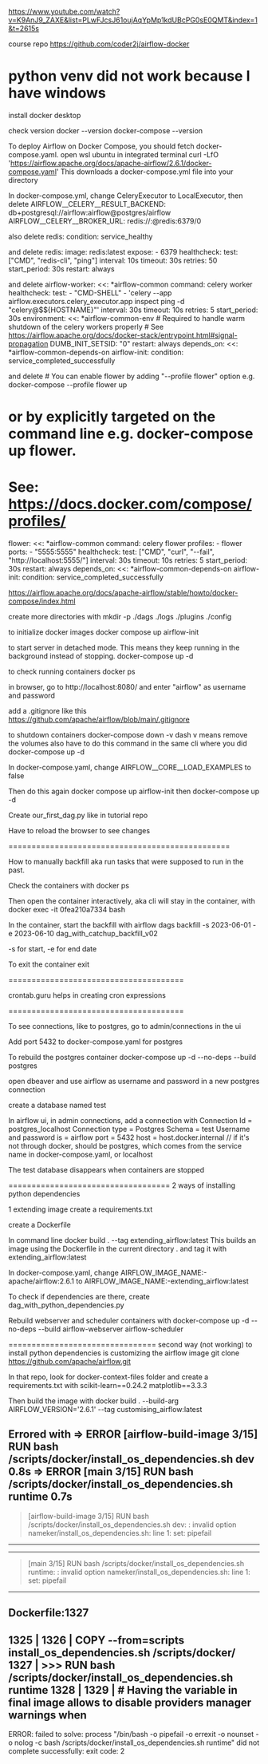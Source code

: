 https://www.youtube.com/watch?v=K9AnJ9_ZAXE&list=PLwFJcsJ61oujAqYpMp1kdUBcPG0sE0QMT&index=1&t=2615s

course repo
https://github.com/coder2j/airflow-docker

python venv did not work because I have windows
====================================================
install docker desktop

check version
  docker --version
  docker-compose --version

To deploy Airflow on Docker Compose, you should fetch docker-compose.yaml. open wsl ubuntu in integrated terminal
  curl -LfO 'https://airflow.apache.org/docs/apache-airflow/2.6.1/docker-compose.yaml'
This downloads a docker-compose.yml file into your directory

In docker-compose.yml, change CeleryExecutor to LocalExecutor, 
then delete
      AIRFLOW__CELERY__RESULT_BACKEND: db+postgresql://airflow:airflow@postgres/airflow
    AIRFLOW__CELERY__BROKER_URL: redis://:@redis:6379/0

also delete 
      redis:
      condition: service_healthy

and delete
    redis:
    image: redis:latest
    expose:
      - 6379
    healthcheck:
      test: ["CMD", "redis-cli", "ping"]
      interval: 10s
      timeout: 30s
      retries: 50
      start_period: 30s
    restart: always

and delete
    airflow-worker:
    <<: *airflow-common
    command: celery worker
    healthcheck:
      test:
        - "CMD-SHELL"
        - 'celery --app airflow.executors.celery_executor.app inspect ping -d "celery@$${HOSTNAME}"'
      interval: 30s
      timeout: 10s
      retries: 5
      start_period: 30s
    environment:
      <<: *airflow-common-env
      # Required to handle warm shutdown of the celery workers properly
      # See https://airflow.apache.org/docs/docker-stack/entrypoint.html#signal-propagation
      DUMB_INIT_SETSID: "0"
    restart: always
    depends_on:
      <<: *airflow-common-depends-on
      airflow-init:
        condition: service_completed_successfully

and delete
    # You can enable flower by adding "--profile flower" option e.g. docker-compose --profile flower up
  # or by explicitly targeted on the command line e.g. docker-compose up flower.
  # See: https://docs.docker.com/compose/profiles/
  flower:
    <<: *airflow-common
    command: celery flower
    profiles:
      - flower
    ports:
      - "5555:5555"
    healthcheck:
      test: ["CMD", "curl", "--fail", "http://localhost:5555/"]
      interval: 30s
      timeout: 10s
      retries: 5
      start_period: 30s
    restart: always
    depends_on:
      <<: *airflow-common-depends-on
      airflow-init:
        condition: service_completed_successfully

https://airflow.apache.org/docs/apache-airflow/stable/howto/docker-compose/index.html

create more directories with
  mkdir -p ./dags ./logs ./plugins ./config

to initialize docker images
  docker compose up airflow-init

to start server in detached mode. This means they keep running in the background instead of stopping.
  docker-compose up -d

to check running containers
  docker ps

in browser, go to http://localhost:8080/ and enter "airflow" as username and password

add a .gitignore like this
  https://github.com/apache/airflow/blob/main/.gitignore

to shutdown containers
  docker-compose down -v
dash v means remove the volumes also
have to do this command in the same cli where you did docker-compose up -d

In docker-compose.yaml, change AIRFLOW__CORE__LOAD_EXAMPLES to false

Then do this again
  docker compose up airflow-init
then
  docker-compose up -d

Create our_first_dag.py like in tutorial repo

Have to reload the browser to see changes

================================================

How to manually backfill aka run tasks that were supposed to run in the past.

Check the containers with
  docker ps

Then open the container interactively, aka cli will stay in the container, with
  docker exec -it 0fea210a7334 bash

In the container, start the backfill with
  airflow dags backfill -s 2023-06-01 -e 2023-06-10 dag_with_catchup_backfill_v02

-s for start, -e for end date

To exit the container
  exit

======================================

crontab.guru helps in creating cron expressions

======================================

To see connections, like to postgres, go to admin/connections in the ui

Add port 5432 to docker-compose.yaml for postgres

To rebuild the postgres container
  docker-compose up -d --no-deps --build postgres

open dbeaver and use airflow as username and password in a new postgres connection

create a database named test

In airflow ui, in admin connections, add a connection with Connection Id = postgres_localhost
Connection type = Postgres
Schema = test
Username and password is = airflow
port = 5432
host = host.docker.internal // if it's not through docker, should be postgres, which comes from the service name in docker-compose.yaml, or localhost

The test database disappears when containers are stopped

===================================
2 ways of installing python dependencies

1 extending image
create a requirements.txt

create a Dockerfile

In command line
  docker build . --tag extending_airflow:latest
This builds an image using the Dockerfile in the current directory . and tag it with extending_airflow:latest

In docker-compose.yaml, change AIRFLOW_IMAGE_NAME:-apache/airflow:2.6.1 to
  AIRFLOW_IMAGE_NAME:-extending_airflow:latest

To check if dependencies are there, create dag_with_python_dependencies.py

Rebuild webserver and scheduler containers with
  docker-compose up -d --no-deps --build airflow-webserver airflow-scheduler

================================
second way (not working) to install python dependencies is customizing the airflow image
  git clone https://github.com/apache/airflow.git

In that repo, look for docker-context-files folder and create a requirements.txt with
  scikit-learn==0.24.2
  matplotlib==3.3.3

Then build the image with
  docker build . --build-arg AIRFLOW_VERSION='2.6.1' --tag customising_airflow:latest

Errored with 
  => ERROR [airflow-build-image  3/15] RUN bash /scripts/docker/install_os_dependencies.sh dev                                                                               0.8s 
  => ERROR [main  3/15] RUN bash /scripts/docker/install_os_dependencies.sh runtime                                                                                          0.7s 
  ------
  > [airflow-build-image  3/15] RUN bash /scripts/docker/install_os_dependencies.sh dev:
  : invalid option nameker/install_os_dependencies.sh: line 1: set: pipefail
  ------
  ------
  > [main  3/15] RUN bash /scripts/docker/install_os_dependencies.sh runtime:
  : invalid option nameker/install_os_dependencies.sh: line 1: set: pipefail
  ------
  Dockerfile:1327
  --------------------
  1325 |
  1326 |     COPY --from=scripts install_os_dependencies.sh /scripts/docker/
  1327 | >>> RUN bash /scripts/docker/install_os_dependencies.sh runtime
  1328 |
  1329 |     # Having the variable in final image allows to disable providers manager warnings when
  --------------------
  ERROR: failed to solve: process "/bin/bash -o pipefail -o errexit -o nounset -o nolog -c bash /scripts/docker/install_os_dependencies.sh runtime" did not complete successfully: exit code: 2